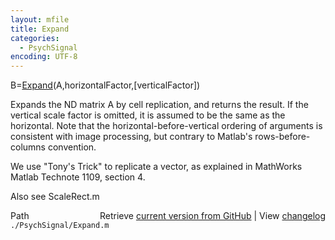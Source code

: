 ```yaml
---
layout: mfile
title: Expand
categories:
  - PsychSignal
encoding: UTF-8
---
```


B=[Expand](/docs/Expand)\(A,horizontalFactor,\[verticalFactor\]\)

Expands the ND matrix A by cell replication, and returns the result.
If the vertical scale factor is omitted, it is assumed to be
the same as the horizontal. Note that the horizontal-before-vertical
ordering of arguments is consistent with image processing, but contrary
to Matlab's rows-before-columns convention.

We use "Tony's Trick" to replicate a vector, as explained
in MathWorks Matlab Technote 1109, section 4.

Also see ScaleRect.m


<div class="code_header" style="text-align:right;">
  <span style="float:left;">Path&nbsp;&nbsp;</span> <span class="counter">Retrieve <a href=
  "https://raw.github.com/Psychtoolbox-3/Psychtoolbox-3/beta/./PsychSignal/Expand.m">current version from GitHub</a> | View <a href=
  "https://github.com/Psychtoolbox-3/Psychtoolbox-3/commits/beta/./PsychSignal/Expand.m">changelog</a></span>
</div>
<div class="code">
  <code>./PsychSignal/Expand.m</code>
</div>
